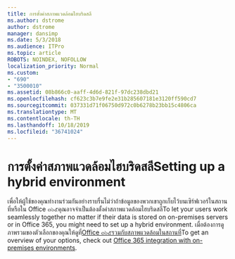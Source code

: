 ```yaml
---
title: การตั้งค่าสภาพแวดล้อมไฮบริดสลี
ms.author: dstrome
author: dstrome
manager: dansimp
ms.date: 5/3/2018
ms.audience: ITPro
ms.topic: article
ROBOTS: NOINDEX, NOFOLLOW
localization_priority: Normal
ms.custom:
- "690"
- "3500010"
ms.assetid: 08b866c0-aaff-4d6d-821f-97dc238dbd21
ms.openlocfilehash: cf623c3b7e9fe2e31b285607181e3120ff590cd7
ms.sourcegitcommit: 037331d71f06750d972c0b6278b23bb15c4806ca
ms.translationtype: MT
ms.contentlocale: th-TH
ms.lasthandoff: 10/18/2019
ms.locfileid: "36741024"
---
```

# <a name="setting-up-a-hybrid-environment"></a><span data-ttu-id="cd0c9-102">การตั้งค่าสภาพแวดล้อมไฮบริดสลี</span><span class="sxs-lookup"><span data-stu-id="cd0c9-102">Setting up a hybrid environment</span></span>

<span data-ttu-id="cd0c9-103">เพื่อให้ผู้ใช้ของคุณทำงานร่วมกันอย่างราบรื่นไม่ว่าถ้าข้อมูลของพวกเขาถูกเก็บไว้บนเซิร์ฟเวอร์ในสถานที่หรือใน Office ๓๖๕คุณอาจจำเป็นต้องตั้งค่าสภาพแวดล้อมไฮบริดสลี</span><span class="sxs-lookup"><span data-stu-id="cd0c9-103">To let your users work seamlessly together no matter if their data is stored on on-premises servers or in Office 365, you might need to set up a hybrid environment.</span></span> <span data-ttu-id="cd0c9-104">เมื่อต้องการดูภาพรวมของตัวเลือกของคุณให้ดูที่[Office ๓๖๕รวมกับสภาพแวดล้อมในสถานที่](https://docs.microsoft.com/office365/enterprise/office-365-integration)</span><span class="sxs-lookup"><span data-stu-id="cd0c9-104">To get an overview of your options, check out [Office 365 integration with on-premises environments](https://docs.microsoft.com/office365/enterprise/office-365-integration).</span></span>
  